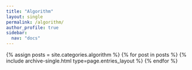 ```yaml
---
title: "Algorithm"
layout: single
permalink: /algorithm/
author_profile: true
sidebar:
  nav: "docs"
---
```


{% assign posts = site.categories.algorithm %}
{% for post in posts %} {% include archive-single.html type=page.entries_layout %} {% endfor %}
